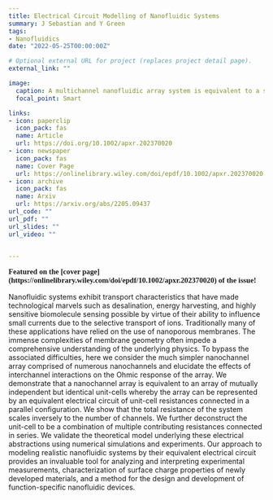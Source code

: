 ```yaml
---
title: Electrical Circuit Modelling of Nanofluidic Systems
summary: J Sebastian and Y Green
tags:
- Nanofluidics
date: "2022-05-25T00:00:00Z"

# Optional external URL for project (replaces project detail page).
external_link: ""

image:
  caption: A multichannel nanofluidic array system is equivalent to a stack of 'unit-cells'.
  focal_point: Smart

links:
- icon: paperclip
  icon_pack: fas
  name: Article
  url: https://doi.org/10.1002/apxr.202370020
- icon: newspaper
  icon_pack: fas
  name: Cover Page
  url: https://onlinelibrary.wiley.com/doi/epdf/10.1002/apxr.202370020
- icon: archive
  icon_pack: fas
  name: Arxiv
  url: https://arxiv.org/abs/2205.09437
url_code: ""
url_pdf: ""
url_slides: ""
url_video: ""


---
```

<p class=text-center style="font-family: Georgia, serif; font-size:11pt; font-weight:bold">
 Featured on the [cover page](https://onlinelibrary.wiley.com/doi/epdf/10.1002/apxr.202370020) of the issue!
</p>
Nanofluidic systems exhibit transport characteristics that have made technological marvels such as desalination, energy harvesting, and highly sensitive biomolecule sensing possible by virtue of their ability to influence small currents due to the selective transport of ions. Traditionally many of these applications have relied on the use of nanoporous membranes. The immense complexities of membrane geometry often impede a comprehensive understanding of the underlying physics. To bypass the associated difficulties, here we consider the much simpler nanochannel array comprised of numerous nanochannels and elucidate the effects of interchannel interactions on the Ohmic response of the array. We demonstrate that a nanochannel array is equivalent to an array of mutually independent but identical unit-cells whereby the array can be represented by an equivalent electrical circuit of unit-cell resistances connected in a parallel configuration. We show that the total resistance of the system scales inversely to the number of channels. We further deconstruct the unit-cell to be a combination of multiple contributing resistances connected in series. We validate the theoretical model underlying these electrical abstractions using numerical simulations and experiments. Our approach to modeling realistic nanofluidic systems by their equivalent electrical circuit provides an invaluable tool for analyzing and interpreting experimental measurements, characterization of surface charge properties of newly developed materials, and a method for the design and development of function-specific nanofluidic devices. 